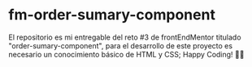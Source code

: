 # fm-order-sumary-component
El repositorio es mi entregable del reto #3 de frontEndMentor titulado "order-sumary-component", para el desarrollo de este proyecto es necesario un conocimiento básico de HTML y CSS; Happy Coding! 👾🖖
